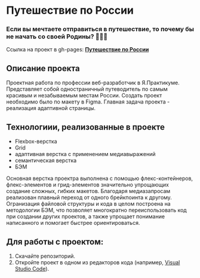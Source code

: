 # Путешествие по России

### Если вы мечтаете отправиться в путешествие, то почему бы не начать со своей Родины? :steam_locomotive::steam_locomotive::steam_locomotive: 
Ссылка на проект в gh-pages: **[Путешествие по России](https://natalyag07.github.io/russian-travel/)**


## Описание проекта 
Проектная работа по профессии веб-разработчик в Я.Практикуме. Представляет собой одностраничный путеводитель по самым красивым и незабываемым местам России. Создать проект необходимо было по макету в Figma. Главная задача проекта - реализация адаптивной страницы.

## Технологиии, реализованные в проекте

* Flexbox-верстка
* Grid
* адаптивная верстка с применением медиавыражений
* семантическая верстка
* БЭМ

Основная верстка проектра выполнена с помощью флекс-контейнеров, флекс-элементов и грид-элементов значительно упрощающих создание сложных, гибких макетов. Благодаря медиазапросам реализован плавный переход от одного брейкпоинта к другому. Огранизация файловой структуры и кода в целом построена на методологии БЭМ, что позволяет многократно переиспользовать код при создании других проектов, а также упрощает понимание написанного и помогает быстрее ориентироваться.

## Для работы с проектом:  
1. Скачайте репозиторий.
2. Откройте проект в одном из редакторов кода (например, [Visual Studio Code](https://code.visualstudio.com/)).
